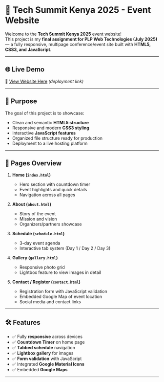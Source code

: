 # 🎉 Tech Summit Kenya 2025 - Event Website

Welcome to the **Tech Summit Kenya 2025** event website!  
This project is my **final assignment for PLP Web Technologies (July 2025)** — a fully responsive, multipage conference/event site built with **HTML5, CSS3, and JavaScript**.

---

## 🌐 Live Demo

🔗 [View Website Here](#) _(deployment link)_

---

## 🎯 Purpose

The goal of this project is to showcase:

- Clean and semantic **HTML5 structure**
- Responsive and modern **CSS3 styling**
- Interactive **JavaScript features**
- Organized file structure ready for production
- Deployment to a live hosting platform

---

## 📂 Pages Overview

1. **Home (`index.html`)**

   - Hero section with countdown timer
   - Event highlights and quick details
   - Navigation across all pages

2. **About (`about.html`)**

   - Story of the event
   - Mission and vision
   - Organizers/partners showcase

3. **Schedule (`schedule.html`)**

   - 3-day event agenda
   - Interactive tab system (Day 1 / Day 2 / Day 3)

4. **Gallery (`gallery.html`)**

   - Responsive photo grid
   - Lightbox feature to view images in detail

5. **Contact / Register (`contact.html`)**
   - Registration form with JavaScript validation
   - Embedded Google Map of event location
   - Social media and contact links

---

## 🛠️ Features

- ✅ Fully **responsive** across devices
- ✅ **Countdown Timer** on home page
- ✅ **Tabbed schedule** navigation
- ✅ **Lightbox gallery** for images
- ✅ **Form validation** with JavaScript
- ✅ Integrated **Google Material Icons**
- ✅ Embedded **Google Maps**

---
